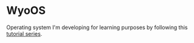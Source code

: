 # WyoOS

Operating system I'm developing for learning purposes by following this [tutorial series](https://www.youtube.com/playlist?list=PLHh55M_Kq4OApWScZyPl5HhgsTJS9MZ6M).
